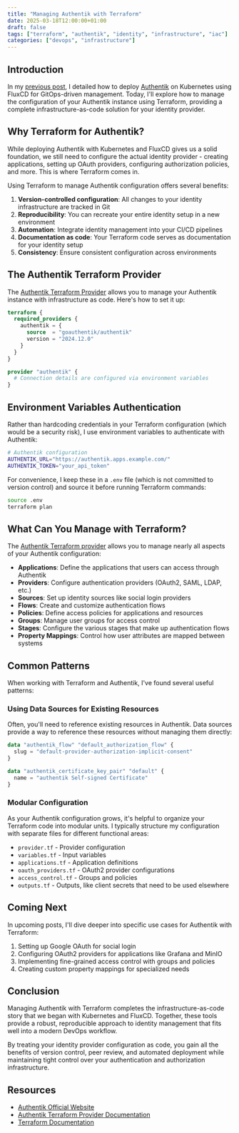 ```yaml
---
title: "Managing Authentik with Terraform"
date: 2025-03-18T12:00:00+01:00
draft: false
tags: ["terraform", "authentik", "identity", "infrastructure", "iac"]
categories: ["devops", "infrastructure"]
---
```


## Introduction

In my [previous post](/2025/03/17/setting-up-authentik-with-kubernetes-and-fluxcd/), I detailed how to deploy [Authentik](https://goauthentik.io/) on Kubernetes using FluxCD for GitOps-driven management. Today, I'll explore how to manage the configuration of your Authentik instance using Terraform, providing a complete infrastructure-as-code solution for your identity provider.

## Why Terraform for Authentik?

While deploying Authentik with Kubernetes and FluxCD gives us a solid foundation, we still need to configure the actual identity provider - creating applications, setting up OAuth providers, configuring authorization policies, and more. This is where Terraform comes in.

Using Terraform to manage Authentik configuration offers several benefits:

1. **Version-controlled configuration**: All changes to your identity infrastructure are tracked in Git
2. **Reproducibility**: You can recreate your entire identity setup in a new environment
3. **Automation**: Integrate identity management into your CI/CD pipelines
4. **Documentation as code**: Your Terraform code serves as documentation for your identity setup
5. **Consistency**: Ensure consistent configuration across environments

## The Authentik Terraform Provider

The [Authentik Terraform Provider](https://registry.terraform.io/providers/goauthentik/authentik/latest/docs) allows you to manage your Authentik instance with infrastructure as code. Here's how to set it up:

```terraform
terraform {
  required_providers {
    authentik = {
      source  = "goauthentik/authentik"
      version = "2024.12.0"
    }
  }
}

provider "authentik" {
  # Connection details are configured via environment variables
}
```

## Environment Variables Authentication

Rather than hardcoding credentials in your Terraform configuration (which would be a security risk), I use environment variables to authenticate with Authentik:

```bash
# Authentik configuration
AUTHENTIK_URL="https://authentik.apps.example.com/"
AUTHENTIK_TOKEN="your_api_token"
```

For convenience, I keep these in a `.env` file (which is not committed to version control) and source it before running Terraform commands:

```bash
source .env
terraform plan
```

## What Can You Manage with Terraform?

The [Authentik Terraform provider](https://registry.terraform.io/providers/goauthentik/authentik/latest/docs) allows you to manage nearly all aspects of your Authentik configuration:

- **Applications**: Define the applications that users can access through Authentik
- **Providers**: Configure authentication providers (OAuth2, SAML, LDAP, etc.)
- **Sources**: Set up identity sources like social login providers
- **Flows**: Create and customize authentication flows
- **Policies**: Define access policies for applications and resources
- **Groups**: Manage user groups for access control
- **Stages**: Configure the various stages that make up authentication flows
- **Property Mappings**: Control how user attributes are mapped between systems

## Common Patterns

When working with Terraform and Authentik, I've found several useful patterns:

### Using Data Sources for Existing Resources

Often, you'll need to reference existing resources in Authentik. Data sources provide a way to reference these resources without managing them directly:

```terraform
data "authentik_flow" "default_authorization_flow" {
  slug = "default-provider-authorization-implicit-consent"
}

data "authentik_certificate_key_pair" "default" {
  name = "authentik Self-signed Certificate"
}
```

### Modular Configuration

As your Authentik configuration grows, it's helpful to organize your Terraform code into modular units. I typically structure my configuration with separate files for different functional areas:

- `provider.tf` - Provider configuration
- `variables.tf` - Input variables
- `applications.tf` - Application definitions
- `oauth_providers.tf` - OAuth2 provider configurations
- `access_control.tf` - Groups and policies
- `outputs.tf` - Outputs, like client secrets that need to be used elsewhere

## Coming Next

In upcoming posts, I'll dive deeper into specific use cases for Authentik with Terraform:

1. Setting up Google OAuth for social login
2. Configuring OAuth2 providers for applications like Grafana and MinIO
3. Implementing fine-grained access control with groups and policies
4. Creating custom property mappings for specialized needs

## Conclusion

Managing Authentik with Terraform completes the infrastructure-as-code story that we began with Kubernetes and FluxCD. Together, these tools provide a robust, reproducible approach to identity management that fits well into a modern DevOps workflow.

By treating your identity provider configuration as code, you gain all the benefits of version control, peer review, and automated deployment while maintaining tight control over your authentication and authorization infrastructure.

## Resources

- [Authentik Official Website](https://goauthentik.io/)
- [Authentik Terraform Provider Documentation](https://registry.terraform.io/providers/goauthentik/authentik/latest/docs)
- [Terraform Documentation](https://www.terraform.io/docs/)